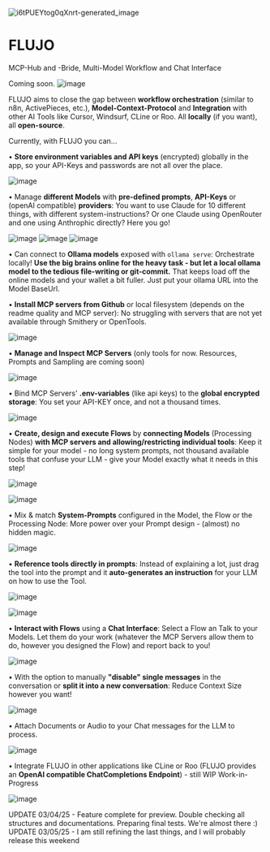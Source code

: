 ![i6tPUEYtog0qXnrt-generated_image](https://github.com/user-attachments/assets/881ad34c-73fa-4b71-ba47-123b5da8e05e)

# FLUJO
MCP-Hub and -Bride, Multi-Model Workflow and Chat Interface 

Coming soon.
 ![image](https://github.com/user-attachments/assets/c745da69-1106-43d8-8fbd-49fe6eb64d9f)

FLUJO aims to close the gap between **workflow orchestration** (similar to n8n, ActivePieces, etc.), **Model-Context-Protocol** and **Integration** with other AI Tools like Cursor, Windsurf, CLine or Roo. All **locally** (if you want), all **open-source**.

Currently, with FLUJO you can...

•	**Store environment variables and API keys** (encrypted) globally in the app, so your API-Keys and passwords are not all over the place.

![image](https://github.com/user-attachments/assets/20da1059-73e7-48cf-b6f2-27b11b5f7507)


•	Manage **different Models** with **pre-defined prompts**, **API-Keys** or (openAI compatible) **providers**: You want to use Claude for 10 different things, with different system-instructions? Or one Claude using OpenRouter and one using Anthrophic directly? Here you go!

![image](https://github.com/user-attachments/assets/cf67d330-8025-474d-8ad4-6fc4cbef0c9f)
![image](https://github.com/user-attachments/assets/a38eb2e3-7fa2-4250-a5fd-75d844d0f751)
![image](https://github.com/user-attachments/assets/d448881c-d173-4ffa-a733-3c43082249d4)

•	Can connect to **Ollama models** exposed with `ollama serve`: Orchestrate locally! **Use the big brains online for the heavy task - but let a local ollama model to the tedious file-writing or git-commit.** That keeps load off the online models and your wallet a bit fuller. Just put your ollama URL into the Model BaseUrl.

•	**Install MCP servers from Github** or local filesystem (depends on the readme quality and MCP server): No struggling with servers that are not yet available through Smithery or OpenTools.

![image](https://github.com/user-attachments/assets/426b8950-713d-411c-bcc7-fc546f831001)


•	**Manage and Inspect MCP Servers** (only tools for now. Resources, Prompts and Sampling are coming soon)

 ![image](https://github.com/user-attachments/assets/2eaae63f-0a31-4ce7-80e8-bcc8ec8dd74f)

•	Bind MCP Servers' **.env-variables** (like api keys) to the **global encrypted storage**: You set your API-KEY once, and not a thousand times.
 
![image](https://github.com/user-attachments/assets/27b257bf-a6ad-42bf-9ccf-4178c454c7ce)

•	**Create, design and execute Flows** by **connecting Models** (Processing Nodes) **with MCP servers and allowing/restricting individual tools**: Keep it simple for your model - no long system prompts, not thousand available tools that confuse your LLM - give your Model exactly what it needs in this step!

![image](https://github.com/user-attachments/assets/b6696a44-d6e4-4b79-9755-202842f3db4c)

![image](https://github.com/user-attachments/assets/09558f90-937a-4153-a8a4-e4088b381f6c)

•	Mix & match **System-Prompts** configured in the Model, the Flow or the Processing Node: More power over your Prompt design - (almost) no hidden magic.

 ![image](https://github.com/user-attachments/assets/65446875-672d-4db0-9231-0b6454651110)

•	**Reference tools directly in prompts**: Instead of explaining a lot, just drag the tool into the prompt and it **auto-generates an instruction** for your LLM on how to use the Tool.

![image](https://github.com/user-attachments/assets/3b3c1a01-90c4-47e8-a326-2e716e7c5ddd)

![image](https://github.com/user-attachments/assets/c462585a-aebe-4314-a3a3-8fafa770bf77)

•	**Interact with Flows** using a **Chat Interface**: Select a Flow an Talk to your Models. Let them do your work (whatever the MCP Servers allow them to do, however you designed the Flow) and report back to you!

 ![image](https://github.com/user-attachments/assets/ce6b5f15-c500-4129-a1f7-131517a65f14)

•	With the option to manually **"disable" single messages** in the conversation or **split it into a new conversation**: Reduce Context Size however you want!

 ![image](https://github.com/user-attachments/assets/625b90d6-73e2-4afe-9ec4-5814b0bbf302)

•	Attach Documents or Audio to your Chat messages for the LLM to process.

 ![image](https://github.com/user-attachments/assets/3f7f737a-170c-48e8-b9b1-3969da50d8e0)

•	Integrate FLUJO in other applications like CLine or Roo (FLUJO provides an **OpenAI compatible ChatCompletions Endpoint**) - still WIP
  Work-in-Progress
  
![image](https://github.com/user-attachments/assets/d8d8fe98-f08e-40eb-9ad8-a494aad32826)



UPDATE 03/04/25 - Feature complete for preview. Double checking all structures and documentations. Preparing final tests. We're almost there :)
UPDATE 03/05/25 - I am still refining the last things, and I will probably release this weekend 
